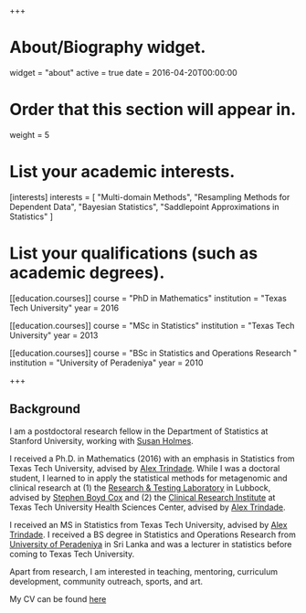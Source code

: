 +++
# About/Biography widget.
widget = "about"
active = true
date = 2016-04-20T00:00:00

# Order that this section will appear in.
weight = 5

# List your academic interests.
[interests]
  interests = [
    "Multi-domain Methods",
    "Resampling Methods for Dependent Data",
    "Bayesian Statistics",
    "Saddlepoint Approximations in Statistics"
  ]

# List your qualifications (such as academic degrees).
[[education.courses]]
  course = "PhD in Mathematics"
  institution = "Texas Tech University"
  year = 2016

[[education.courses]]
  course = "MSc in Statistics"
  institution = "Texas Tech University"
  year = 2013

[[education.courses]]
  course = "BSc in Statistics and Operations Research "
  institution = "University of Peradeniya"
  year = 2010
 
+++

## Background

I am a postdoctoral research fellow in the Department of Statistics at Stanford University, working with [Susan Holmes](http://statweb.stanford.edu/~susan/). 

I received a Ph.D. in Mathematics (2016) with an emphasis in Statistics from Texas Tech University, advised by [Alex Trindade](http://www.math.ttu.edu/~atrindad/). While I was a doctoral student, I learned to in apply the statistical methods for metagenomic and clinical research at (1) the [Research & Testing Laboratory](http://www.medicalbiofilm.org/) in Lubbock, advised by [Stephen Boyd Cox](https://www.researchgate.net/profile/Stephen_Cox3)
and (2) the [Clinical Research Institute](https://www.ttuhsc.edu/clinical-research/) at Texas Tech University Health Sciences Center, advised by [Alex Trindade](http://www.math.ttu.edu/~atrindad/).

I received an MS in Statistics from Texas Tech University, advised by [Alex Trindade](http://www.math.ttu.edu/~atrindad/). I received a BS degree in Statistics and Operations Research from [University of Peradeniya](https://sci.pdn.ac.lk/scs/) in Sri Lanka and was a lecturer in statistics before coming to Texas Tech University.

Apart from research, I am interested in teaching, mentoring, curriculum development, community outreach, sports, and art. 

My CV can be found [here](files/cv.pdf) 